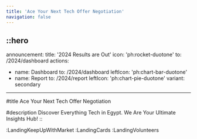 ```yaml
---
title: 'Ace Your Next Tech Offer Negotiation'
navigation: false
---
```


::hero
---
announcement:
  title: '2024 Results are Out'
  icon: 'ph:rocket-duotone'
  to: /2024/dashboard
actions:
  - name: Dashboard
    to: /2024/dashboard
    leftIcon: 'ph:chart-bar-duotone'
  - name: Report
    to: /2024/report
    leftIcon: 'ph:chart-pie-duotone'
    variant: secondary
---

#title
Ace Your Next Tech Offer Negotiation

#description
Discover Everything Tech in Egypt. We Are Your Ultimate Insights Hub!
::

:LandingKeepUpWithMarket
:LandingCards
:LandingVolunteers

